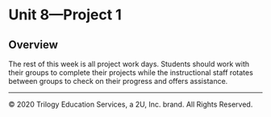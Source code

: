 # Unit 8—Project 1

## Overview

The rest of this week is all project work days. Students should work with their groups to complete their projects while the instructional staff rotates between groups to check on their progress and offers assistance.

---

© 2020 Trilogy Education Services, a 2U, Inc. brand. All Rights Reserved.
